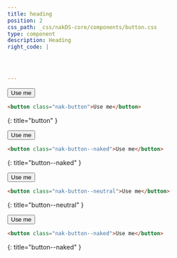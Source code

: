 ```yaml
---
title: heading
position: 2
css_path: _css/nakDS-core/components/button.css
type: component
description: Heading
right_code: |




---
```


<button class="nak-button">Use me</button>
~~~ html
<button class="nak-button">Use me</button>
~~~
{: title="button" }

<button class="nak-button--naked">Use me</button>
~~~ html
<button class="nak-button--naked">Use me</button>
~~~
{: title="button--naked" }

<button class="nak-button--neutral">Use me</button>
~~~ html
<button class="nak-button--neutral">Use me</button>
~~~
{: title="button--neutral" }

<button class="nak-button--neutral">Use me</button>
~~~ html
<button class="nak-button--naked">Use me</button>
~~~
{: title="button--naked" }
